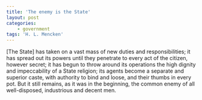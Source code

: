 ```yaml
---
title: 'The enemy is the State'
layout: post
categories:
    - government
tags: 'H. L. Mencken'
---
```


\[The State\] has taken on a vast mass of new duties and responsibilities; it has spread out its powers until they penetrate to every act of the citizen, however secret; it has begun to throw around its operations the high dignity and impeccability of a State religion; its agents become a separate and superior caste, with authority to bind and loose, and their thumbs in every pot. But it still remains, as it was in the beginning, the common enemy of all well-disposed, industrious and decent men.